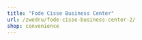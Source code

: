 ```yaml
---
title: "Fode Cisse Business Center"
url: /zwedru/fode-cisse-business-center-2/
shop: convenience
---
```

